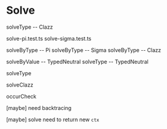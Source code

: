 # Solve

solveType -- Clazz

solve-pi.test.ts
solve-sigma.test.ts

solveByType -- Pi
solveByType -- Sigma
solveByType -- Clazz

solveByValue -- TypedNeutral
solveType -- TypedNeutral

solveType

solveClazz

occurCheck

[maybe] need backtracing

[maybe] solve need to return new `ctx`
